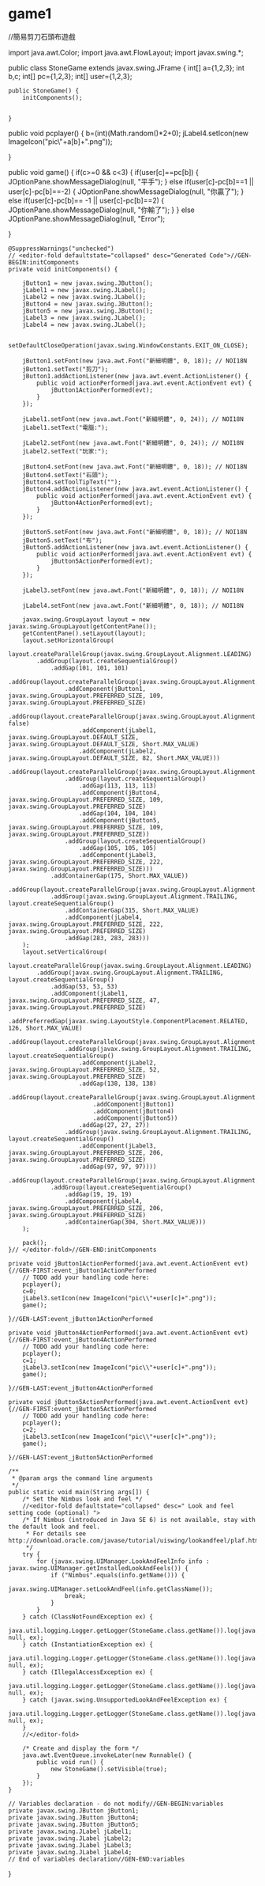 # game1
//簡易剪刀石頭布遊戲

import java.awt.Color;
import java.awt.FlowLayout;
import javax.swing.*;

public class StoneGame extends javax.swing.JFrame {
    int[] a={1,2,3};
    int b,c;
    int[] pc={1,2,3};
    int[] user={1,2,3};
    
    
    public StoneGame() {
        initComponents();
        
        
    }
public void pcplayer()
{
    b=(int)(Math.random()*2+0);
    jLabel4.setIcon(new ImageIcon("pic\\"+a[b]+".png"));
    
}

public void game()
{
    if(c>=0 && c<3)
    {
    if(user[c]==pc[b])
    {
        JOptionPane.showMessageDialog(null, "平手");
    }
    else if(user[c]-pc[b]==1 || user[c]-pc[b]==-2)
    {
        JOptionPane.showMessageDialog(null, "你贏了");
    }
    else if(user[c]-pc[b]== -1 || user[c]-pc[b]==2)
    {
        JOptionPane.showMessageDialog(null, "你輸了");
    }
    }
    else
        JOptionPane.showMessageDialog(null, "Error");
    
}
    
    @SuppressWarnings("unchecked")
    // <editor-fold defaultstate="collapsed" desc="Generated Code">//GEN-BEGIN:initComponents
    private void initComponents() {

        jButton1 = new javax.swing.JButton();
        jLabel1 = new javax.swing.JLabel();
        jLabel2 = new javax.swing.JLabel();
        jButton4 = new javax.swing.JButton();
        jButton5 = new javax.swing.JButton();
        jLabel3 = new javax.swing.JLabel();
        jLabel4 = new javax.swing.JLabel();

        setDefaultCloseOperation(javax.swing.WindowConstants.EXIT_ON_CLOSE);

        jButton1.setFont(new java.awt.Font("新細明體", 0, 18)); // NOI18N
        jButton1.setText("剪刀");
        jButton1.addActionListener(new java.awt.event.ActionListener() {
            public void actionPerformed(java.awt.event.ActionEvent evt) {
                jButton1ActionPerformed(evt);
            }
        });

        jLabel1.setFont(new java.awt.Font("新細明體", 0, 24)); // NOI18N
        jLabel1.setText("電腦:");

        jLabel2.setFont(new java.awt.Font("新細明體", 0, 24)); // NOI18N
        jLabel2.setText("玩家:");

        jButton4.setFont(new java.awt.Font("新細明體", 0, 18)); // NOI18N
        jButton4.setText("石頭");
        jButton4.setToolTipText("");
        jButton4.addActionListener(new java.awt.event.ActionListener() {
            public void actionPerformed(java.awt.event.ActionEvent evt) {
                jButton4ActionPerformed(evt);
            }
        });

        jButton5.setFont(new java.awt.Font("新細明體", 0, 18)); // NOI18N
        jButton5.setText("布");
        jButton5.addActionListener(new java.awt.event.ActionListener() {
            public void actionPerformed(java.awt.event.ActionEvent evt) {
                jButton5ActionPerformed(evt);
            }
        });

        jLabel3.setFont(new java.awt.Font("新細明體", 0, 18)); // NOI18N

        jLabel4.setFont(new java.awt.Font("新細明體", 0, 18)); // NOI18N

        javax.swing.GroupLayout layout = new javax.swing.GroupLayout(getContentPane());
        getContentPane().setLayout(layout);
        layout.setHorizontalGroup(
            layout.createParallelGroup(javax.swing.GroupLayout.Alignment.LEADING)
            .addGroup(layout.createSequentialGroup()
                .addGap(101, 101, 101)
                .addGroup(layout.createParallelGroup(javax.swing.GroupLayout.Alignment.LEADING)
                    .addComponent(jButton1, javax.swing.GroupLayout.PREFERRED_SIZE, 109, javax.swing.GroupLayout.PREFERRED_SIZE)
                    .addGroup(layout.createParallelGroup(javax.swing.GroupLayout.Alignment.LEADING, false)
                        .addComponent(jLabel1, javax.swing.GroupLayout.DEFAULT_SIZE, javax.swing.GroupLayout.DEFAULT_SIZE, Short.MAX_VALUE)
                        .addComponent(jLabel2, javax.swing.GroupLayout.DEFAULT_SIZE, 82, Short.MAX_VALUE)))
                .addGroup(layout.createParallelGroup(javax.swing.GroupLayout.Alignment.LEADING)
                    .addGroup(layout.createSequentialGroup()
                        .addGap(113, 113, 113)
                        .addComponent(jButton4, javax.swing.GroupLayout.PREFERRED_SIZE, 109, javax.swing.GroupLayout.PREFERRED_SIZE)
                        .addGap(104, 104, 104)
                        .addComponent(jButton5, javax.swing.GroupLayout.PREFERRED_SIZE, 109, javax.swing.GroupLayout.PREFERRED_SIZE))
                    .addGroup(layout.createSequentialGroup()
                        .addGap(105, 105, 105)
                        .addComponent(jLabel3, javax.swing.GroupLayout.PREFERRED_SIZE, 222, javax.swing.GroupLayout.PREFERRED_SIZE)))
                .addContainerGap(175, Short.MAX_VALUE))
            .addGroup(layout.createParallelGroup(javax.swing.GroupLayout.Alignment.LEADING)
                .addGroup(javax.swing.GroupLayout.Alignment.TRAILING, layout.createSequentialGroup()
                    .addContainerGap(315, Short.MAX_VALUE)
                    .addComponent(jLabel4, javax.swing.GroupLayout.PREFERRED_SIZE, 222, javax.swing.GroupLayout.PREFERRED_SIZE)
                    .addGap(283, 283, 283)))
        );
        layout.setVerticalGroup(
            layout.createParallelGroup(javax.swing.GroupLayout.Alignment.LEADING)
            .addGroup(javax.swing.GroupLayout.Alignment.TRAILING, layout.createSequentialGroup()
                .addGap(53, 53, 53)
                .addComponent(jLabel1, javax.swing.GroupLayout.PREFERRED_SIZE, 47, javax.swing.GroupLayout.PREFERRED_SIZE)
                .addPreferredGap(javax.swing.LayoutStyle.ComponentPlacement.RELATED, 126, Short.MAX_VALUE)
                .addGroup(layout.createParallelGroup(javax.swing.GroupLayout.Alignment.LEADING)
                    .addGroup(javax.swing.GroupLayout.Alignment.TRAILING, layout.createSequentialGroup()
                        .addComponent(jLabel2, javax.swing.GroupLayout.PREFERRED_SIZE, 52, javax.swing.GroupLayout.PREFERRED_SIZE)
                        .addGap(138, 138, 138)
                        .addGroup(layout.createParallelGroup(javax.swing.GroupLayout.Alignment.BASELINE)
                            .addComponent(jButton1)
                            .addComponent(jButton4)
                            .addComponent(jButton5))
                        .addGap(27, 27, 27))
                    .addGroup(javax.swing.GroupLayout.Alignment.TRAILING, layout.createSequentialGroup()
                        .addComponent(jLabel3, javax.swing.GroupLayout.PREFERRED_SIZE, 206, javax.swing.GroupLayout.PREFERRED_SIZE)
                        .addGap(97, 97, 97))))
            .addGroup(layout.createParallelGroup(javax.swing.GroupLayout.Alignment.LEADING)
                .addGroup(layout.createSequentialGroup()
                    .addGap(19, 19, 19)
                    .addComponent(jLabel4, javax.swing.GroupLayout.PREFERRED_SIZE, 206, javax.swing.GroupLayout.PREFERRED_SIZE)
                    .addContainerGap(304, Short.MAX_VALUE)))
        );

        pack();
    }// </editor-fold>//GEN-END:initComponents

    private void jButton1ActionPerformed(java.awt.event.ActionEvent evt) {//GEN-FIRST:event_jButton1ActionPerformed
        // TODO add your handling code here:
        pcplayer();
        c=0;
        jLabel3.setIcon(new ImageIcon("pic\\"+user[c]+".png"));
        game();
        
    }//GEN-LAST:event_jButton1ActionPerformed

    private void jButton4ActionPerformed(java.awt.event.ActionEvent evt) {//GEN-FIRST:event_jButton4ActionPerformed
        // TODO add your handling code here:
        pcplayer();
        c=1;
        jLabel3.setIcon(new ImageIcon("pic\\"+user[c]+".png"));
        game();
        
    }//GEN-LAST:event_jButton4ActionPerformed

    private void jButton5ActionPerformed(java.awt.event.ActionEvent evt) {//GEN-FIRST:event_jButton5ActionPerformed
        // TODO add your handling code here:
        pcplayer();
        c=2;
        jLabel3.setIcon(new ImageIcon("pic\\"+user[c]+".png"));
        game();
        
    }//GEN-LAST:event_jButton5ActionPerformed

    /**
     * @param args the command line arguments
     */
    public static void main(String args[]) {
        /* Set the Nimbus look and feel */
        //<editor-fold defaultstate="collapsed" desc=" Look and feel setting code (optional) ">
        /* If Nimbus (introduced in Java SE 6) is not available, stay with the default look and feel.
         * For details see http://download.oracle.com/javase/tutorial/uiswing/lookandfeel/plaf.html 
         */
        try {
            for (javax.swing.UIManager.LookAndFeelInfo info : javax.swing.UIManager.getInstalledLookAndFeels()) {
                if ("Nimbus".equals(info.getName())) {
                    javax.swing.UIManager.setLookAndFeel(info.getClassName());
                    break;
                }
            }
        } catch (ClassNotFoundException ex) {
            java.util.logging.Logger.getLogger(StoneGame.class.getName()).log(java.util.logging.Level.SEVERE, null, ex);
        } catch (InstantiationException ex) {
            java.util.logging.Logger.getLogger(StoneGame.class.getName()).log(java.util.logging.Level.SEVERE, null, ex);
        } catch (IllegalAccessException ex) {
            java.util.logging.Logger.getLogger(StoneGame.class.getName()).log(java.util.logging.Level.SEVERE, null, ex);
        } catch (javax.swing.UnsupportedLookAndFeelException ex) {
            java.util.logging.Logger.getLogger(StoneGame.class.getName()).log(java.util.logging.Level.SEVERE, null, ex);
        }
        //</editor-fold>

        /* Create and display the form */
        java.awt.EventQueue.invokeLater(new Runnable() {
            public void run() {
                new StoneGame().setVisible(true);
            }
        });
    }

    // Variables declaration - do not modify//GEN-BEGIN:variables
    private javax.swing.JButton jButton1;
    private javax.swing.JButton jButton4;
    private javax.swing.JButton jButton5;
    private javax.swing.JLabel jLabel1;
    private javax.swing.JLabel jLabel2;
    private javax.swing.JLabel jLabel3;
    private javax.swing.JLabel jLabel4;
    // End of variables declaration//GEN-END:variables
}
